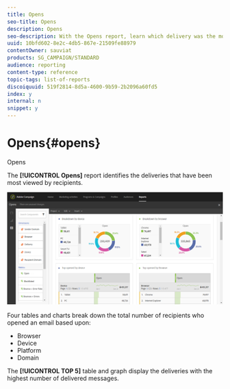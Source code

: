 ```yaml
---
title: Opens
seo-title: Opens
description: Opens
seo-description: With the Opens report, learn which delivery was the most viewed according to various criteria.
uuid: 10bfd602-8e2c-4db5-867e-21509fe88979
contentOwner: sauviat
products: SG_CAMPAIGN/STANDARD
audience: reporting
content-type: reference
topic-tags: list-of-reports
discoiquuid: 519f2814-8d5a-4600-9b59-2b2096a60fd5
index: y
internal: n
snippet: y
---
```


# Opens{#opens}

Opens

The **[!UICONTROL Opens]** report identifies the deliveries that have been most viewed by recipients.

![](assets/delivery_reports_opens.png)

Four tables and charts break down the total number of recipients who opened an email based upon:

* Browser
* Device
* Platform
* Domain

The **[!UICONTROL TOP 5]** table and graph display the deliveries with the highest number of delivered messages.
